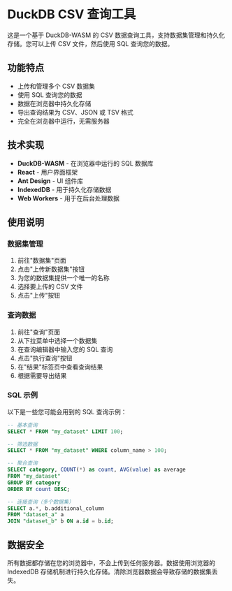 # DuckDB CSV 查询工具

这是一个基于 DuckDB-WASM 的 CSV 数据查询工具，支持数据集管理和持久化存储。您可以上传 CSV 文件，然后使用 SQL 查询您的数据。

## 功能特点

- 上传和管理多个 CSV 数据集
- 使用 SQL 查询您的数据
- 数据在浏览器中持久化存储
- 导出查询结果为 CSV、JSON 或 TSV 格式
- 完全在浏览器中运行，无需服务器

## 技术实现

- **DuckDB-WASM** - 在浏览器中运行的 SQL 数据库
- **React** - 用户界面框架
- **Ant Design** - UI 组件库
- **IndexedDB** - 用于持久化存储数据
- **Web Workers** - 用于在后台处理数据

## 使用说明

### 数据集管理

1. 前往"数据集"页面
2. 点击"上传新数据集"按钮
3. 为您的数据集提供一个唯一的名称
4. 选择要上传的 CSV 文件
5. 点击"上传"按钮

### 查询数据

1. 前往"查询"页面
2. 从下拉菜单中选择一个数据集
3. 在查询编辑器中输入您的 SQL 查询
4. 点击"执行查询"按钮
5. 在"结果"标签页中查看查询结果
6. 根据需要导出结果

### SQL 示例

以下是一些您可能会用到的 SQL 查询示例：

```sql
-- 基本查询
SELECT * FROM "my_dataset" LIMIT 100;

-- 筛选数据
SELECT * FROM "my_dataset" WHERE column_name > 100;

-- 聚合查询
SELECT category, COUNT(*) as count, AVG(value) as average
FROM "my_dataset"
GROUP BY category
ORDER BY count DESC;

-- 连接查询（多个数据集）
SELECT a.*, b.additional_column
FROM "dataset_a" a
JOIN "dataset_b" b ON a.id = b.id;
```

## 数据安全

所有数据都存储在您的浏览器中，不会上传到任何服务器。数据使用浏览器的 IndexedDB 存储机制进行持久化存储。清除浏览器数据会导致存储的数据集丢失。
